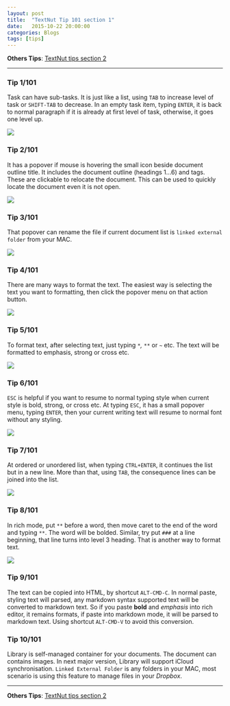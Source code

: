 ```yaml
---
layout: post
title:  "TextNut Tip 101 section 1"
date:   2015-10-22 20:00:00
categories: Blogs
tags: [tips]
---
```


**Others Tips**: [TextNut tips section 2]({{site_url}}/blogs/2015/10/26/textnut-tip-101-section-2.html)

----

### Tip 1/101
Task can have sub-tasks. It is just like a list, using `TAB` to increase level of task or `SHIFT-TAB` to decrease. In an empty task item, typing `ENTER`, it is back to normal paragraph if it is already at first level of task, otherwise, it goes one level up. 

![](<{{site_url}}/img/tips/tip1.gif>)


### Tip 2/101
It has a popover if mouse is hovering the small icon beside document outline title. It includes the document outline (headings 1...6) and tags. These are clickable to relocate the document. This can be used to quickly locate the document even it is not open.

![](<{{site_url}}/img/tips/tip2.gif>)

### Tip 3/101
That popover can rename the file if current document list is `linked external folder` from your MAC. 

![](<{{site_url}}/img/tips/tip3.gif>)

### Tip 4/101
There are many ways to format the text. The easiest way is selecting the text you want to formatting, then click the popover menu on that action button. 

![](<{{site_url}}/img/tips/tip4.gif>)


### Tip 5/101
To format text, after selecting text, just typing `*`*,* `**` or `~` etc. The text will be formatted to emphasis, strong or cross etc.

![](<{{site_url}}/img/tips/tip5.gif>)


### Tip 6/101
`ESC` is helpful if you want to resume to normal typing style when current style is bold, strong, or cross etc. At typing `ESC`, it has a small popover menu, typing `ENTER`, then your current writing text will resume to normal font without any styling.

![](<{{site_url}}/img/tips/tip6.gif>)

### Tip 7/101
At ordered or unordered list, when typing `CTRL+ENTER`, it continues the list but in a new line. More than that, using `TAB`, the consequence lines can be joined into the list.

![](<{{site_url}}/img/tips/tip7.gif>)


### Tip 8/101
In rich mode, put `**` before a word, then move caret to the end of the word and typing `**`. The word will be bolded. Similar, try put `###` at a line beginning, that line turns into level 3 heading. That is another way to format text.

![](<{{site_url}}/img/tips/tip8.gif>)


### Tip 9/101
The text can be copied into HTML, by shortcut `ALT-CMD-C`. In normal paste, styling text will parsed, any markdown syntax supported text will be converted to markdown text. So if you paste **bold** and *emphasis* into rich editor, it remains formats, if paste into markdown mode, it will be parsed to markdown text. Using shortcut `ALT-CMD-V` to avoid this conversion.

### Tip 10/101
Library is self-managed container for your documents. The document can contains images. In next major version, Library will support iCloud synchronisation. `Linked External Folder` is any folders in your MAC, most scenario is using this feature to manage files in your *Dropbox*. 


----
**Others Tips**: [TextNut tips section 2]({{site_url}}/blogs/2015/10/26/textnut-tip-101-section-2.html)